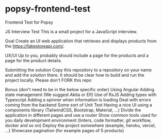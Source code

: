 # popsy-frontend-test
Frontend Test for Popsy

JS Interview Test
This is a small project for a JavaScript interview.

Goal
Create an UI web application that retrieves and displays products from the https://fakestoreapi.com/.

UX/UI
Up to you, probably should include a page for the products and a page for the product details.

Submitting the solution
Copy this repository to a repository on your name and add the solution there. It should be clear how to build and run the project locally. Please don't FORK this repo

Bonus (don't need to be in the below specific order)
Using Angular
Adding state management (We suggest Akita or Elf)
Use of RxJS
Adding types with Typescript
Adding a spinner when information is loading
Deal with errors coming from the backend
Some sort of Unit Test
Having a nice UI using a components library (TailwindCSS, Bootstrap, Material, ...)
Divide the application in different pages and use a router
Show common tools used for you daily development environment (linters, code formatter, git workflow, docker and so on)
Deploy the project somewhere (example, heroku, vercel, ...)
Showcase pagination (for example pages of 5 products)
